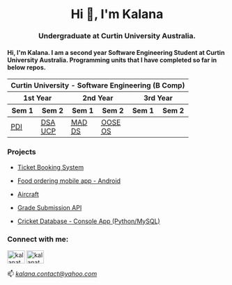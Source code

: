 <h1 align="center">Hi 👋, I'm Kalana</h1>
<h3 align="center">Undergraduate at Curtin University Australia.</h3>
<p><H4>Hi, I'm Kalana. I am a second year Software Engineering Student at Curtin University Australia. Programming units that I have completed so far in below repos.</H4></p>

<table>
    <thead>
        <th colspan=6>Curtin University - Software Engineering (B Comp)</th>
    </thead>
    <thead>
        <th colspan=2>1st Year</th>
        <th colspan=2>2nd Year</th>
        <th colspan=2>3rd Year</th>
    </thead>
    <thead>
        <th>Sem 1</th>
        <th>Sem 2</th>
        <th>Sem 1</th>
        <th>Sem 2</th>
        <th>Sem 1</th>
        <th>Sem 2</th>
    </thead>
    <tbody>
        <tr>
            <td><a href="https://github.com/KalanaTharusha/COMP1007" target="_blank" rel="noopener noreferrer">
                <abbr title="Programming Designing and Implementation">PDI</abbr></a></td>
            <td><a href="https://github.com/KalanaTharusha/COMP1002" target="_blank" rel="noopener noreferrer">
                <abbr title="Data Structures and Algorithms">DSA</abbr></a><br> 
                <a href="https://github.com/KalanaTharusha/COMP1000" target="_blank" rel="noopener noreferrer">
                <abbr title="UNIX and C Programming">UCP</abbr></a></td>
            <td><a href="https://github.com/KalanaTharusha/COMP2008" target="_blank" rel="noopener noreferrer">
                <abbr title="Mobile Application Development">MAD</abbr></a><br> 
                <a href="https://github.com/KalanaTharusha/ISYS2014" target="_blank" rel="noopener noreferrer">
                <abbr title="Database Systems">DS</abbr></a></td>
            <td><a href="https://github.com/KalanaTharusha/COMP2003" target="_blank" rel="noopener noreferrer">
                <abbr title="Object Oriented Software Engineering">OOSE</abbr></a><br> 
                <a href="https://github.com/KalanaTharusha/COMP2006" target="_blank" rel="noopener noreferrer">
                <abbr title="Operating Systems">OS</abbr></a></td>
        </tr>
    </tbody>
    
</table>

<p><h3>Projects</h3></p>

<p>
    <ul>
        <li><a href="https://ccet-ticketing.netlify.app/" target="_blank" rel="noopener noreferrer">Ticket Booking System</a></li>
    </ul>
    <ul>
        <li><a href="https://github.com/KalanaTharusha/Food_App_v03" target="_blank" rel="noopener noreferrer">Food ordering mobile app - Android</a></li>
    </ul>
    <ul>
        <li><a href="https://aircraft-kalana.netlify.app/" target="_blank" rel="noopener noreferrer">Aircraft</a></li>
    </ul>
    <ul>
        <li><a href="https://github.com/KalanaTharusha/Grade-Submission-API" target="_blank" rel="noopener noreferrer">Grade Submission API</a></li>
    </ul>
     <ul>
        <li><a href="https://github.com/KalanaTharusha/cricket_database" target="_blank" rel="noopener noreferrer">Cricket Database - Console App (Python/MySQL)</a></li>
    </ul>
</p>

<h3 align="left">Connect with me:</h3>
<p align="left">
<a href="https://twitter.com/kalanatharusha" target="_blank" rel="noopener noreferrer"><img align="center" src="https://raw.githubusercontent.com/rahuldkjain/github-profile-readme-generator/master/src/images/icons/Social/twitter.svg" alt="kalanatharusha" height="30" width="40" /></a>
<a href="https://linkedin.com/in/kalana-tharusha" target="_blank" rel="noopener noreferrer"><img align="center" src="https://raw.githubusercontent.com/rahuldkjain/github-profile-readme-generator/master/src/images/icons/Social/linked-in-alt.svg" alt="kalanatharusha" height="30" width="40" /></a>
</p>

📫 *kalana.contact@yahoo.com*
